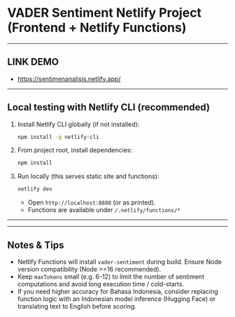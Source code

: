 # VADER Sentiment Netlify Project (Frontend + Netlify Functions)


---
## LINK DEMO
- https://sentimenanalisis.netlify.app/
---
## Local testing with Netlify CLI (recommended)
1. Install Netlify CLI globally (if not installed):
   ```bash
   npm install -g netlify-cli
   ```
2. From project root, install dependencies:
   ```bash
   npm install
   ```
3. Run locally (this serves static site and functions):
   ```bash
   netlify dev
   ```
   - Open `http://localhost:8888` (or as printed).  
   - Functions are available under `/.netlify/functions/*`

---

---
## Notes & Tips
- Netlify Functions will install `vader-sentiment` during build. Ensure Node version compatibility (Node >=16 recommended).
- Keep `maxTokens` small (e.g. 6-12) to limit the number of sentiment computations and avoid long execution time / cold-starts.
- If you need higher accuracy for Bahasa Indonesia, consider replacing function logic with an Indonesian model inference (Hugging Face) or translating text to English before scoring.
